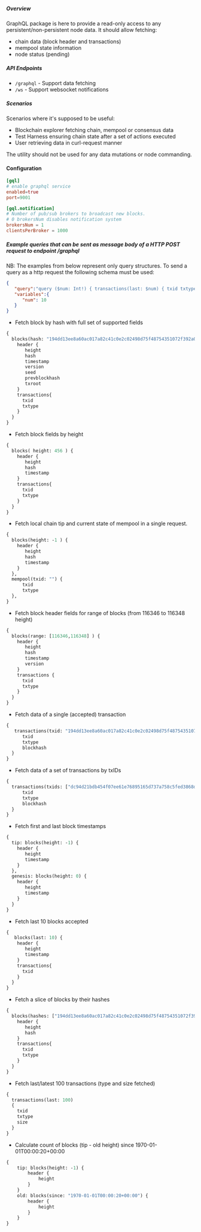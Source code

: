 ##### Overview
GraphQL package is here to provide a read-only access to any persistent/non-persistent node data.
It should allow fetching:

- chain data (block header and transactions)
- mempool state information
- node status (pending)

##### API Endpoints

- `/graphql` - Support data fetching
- `/ws` - Support websocket notifications

##### Scenarios

Scenarios where it's supposed to be useful:

- Blockchain explorer fetching chain, mempool or consensus data
- Test Harness ensuring chain state after a set of actions executed
- User retrieving data in curl-request manner

The utility should not be used for any data mutations or node commanding.

#### Configuration
```toml
[gql]
# enable graphql service
enabled=true
port=9001

[gql.notification]
# Number of pub/sub brokers to broadcast new blocks. 
# 0 brokersNum disables notification system
brokersNum = 1
clientsPerBroker = 1000
```

##### Example queries that can be sent as message body of a HTTP POST request to endpoint /graphql

NB: The examples from below represent only query structures. To send a query as a http request the following schema must be used:

```json
{  
   "query":"query ($num: Int!) { transactions(last: $num) { txid txtype }}",
   "variables":{  
      "num": 10
   }
}
```

-  Fetch block by hash with full set of supported fields

```graphql
{
  blocks(hash: "194dd13ee8a60ac017a82c41c0e2c02498d75f48754351072f392a085d469620" ) {
    header {
       height
       hash
       timestamp
       version
       seed
       prevblockhash
       txroot
    }
    transactions{
      txid
      txtype
    }
  }
}
```
- Fetch block fields by height

```graphql
{
  blocks( height: 456 ) {
    header {
       height
       hash
       timestamp
    }
    transactions{
      txid
      txtype
    }
  }
}
```

- Fetch local chain tip and current state of mempool in a single request.
```graphql
{
  blocks(height: -1 ) {
    header {
       height
       hash
       timestamp
    }
  },
  mempool(txid: "") {
      txid
      txtype
  },
}
``` 

- Fetch block header fields for range of blocks (from 116346 to 116348 height)
```graphql
{
  blocks(range: [116346,116348] ) {
    header {
       height
       hash
       timestamp
       version
    }
    transactions {
      txid
      txtype
    }
  }
}
```
- Fetch data of a single (accepted) transaction

```graphql
{
   transactions(txid: "194dd13ee8a60ac017a82c41c0e2c02498d75f48754351072f392a085d469620") {
      txid
      txtype
      blockhash
  }
}
```

- Fetch data of a set of transactions by txIDs

```graphql
{
  transactions(txids: ["dc94d21bdb454f07ee61e76895165d737a758c5fed3868d58c189a7436de64f7","5ae5e43d2b9ffc3ef8d6f292a65dc2f1bbf287c71d5c264e375be1ee17011ecc"]) {
      txid
      txtype
      blockhash
  }
}
```

- Fetch first and last block timestamps

```graphql
{
  tip: blocks(height: -1) {
    header {
       height
       timestamp 
    }
  },
  genesis: blocks(height: 0) {
    header {
       height
       timestamp 
    }
  }
}
```

- Fetch last 10 blocks accepted

```graphql
{
   blocks(last: 10) {
    header {
       height
       timestamp 
    }
    transactions{
      txid
    }
  }
}
```

- Fetch a slice of blocks by their hashes
```graphql
{
  blocks(hashes: ["194dd13ee8a60ac017a82c41c0e2c02498d75f48754351072f392a085d469620","ba87ceec9f31ccfccabc9d2be9f753666e0ed559744f59d3f4bd2afd320f7b03"]) {
    header {
       height
       hash
    }
    transactions{
      txid
      txtype
    }
  }
}
```

- Fetch last/latest 100 transactions (type and size fetched)
```graphql
{ 
  transactions(last: 100) 
  { 
    txid
    txtype
    size
  }
}
```

- Calculate count of blocks (tip - old height) since 1970-01-01T00:00:20+00:00
```graphql
{
	tip: blocks(height: -1) {
		header {
			height
		}
	}
	old: blocks(since: "1970-01-01T00:00:20+00:00") {
		header {
			height
		}
	}
}
```